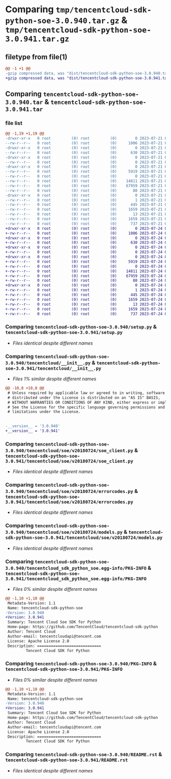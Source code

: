 # Comparing `tmp/tencentcloud-sdk-python-soe-3.0.940.tar.gz` & `tmp/tencentcloud-sdk-python-soe-3.0.941.tar.gz`

## filetype from file(1)

```diff
@@ -1 +1 @@
-gzip compressed data, was "dist/tencentcloud-sdk-python-soe-3.0.940.tar", last modified: Fri Jul 21 00:48:43 2023, max compression
+gzip compressed data, was "dist/tencentcloud-sdk-python-soe-3.0.941.tar", last modified: Mon Jul 24 00:42:56 2023, max compression
```

## Comparing `tencentcloud-sdk-python-soe-3.0.940.tar` & `tencentcloud-sdk-python-soe-3.0.941.tar`

### file list

```diff
@@ -1,19 +1,19 @@
-drwxr-xr-x   0 root         (0) root         (0)        0 2023-07-21 00:48:43.000000 tencentcloud-sdk-python-soe-3.0.940/
--rw-r--r--   0 root         (0) root         (0)     1006 2023-07-21 00:48:43.000000 tencentcloud-sdk-python-soe-3.0.940/setup.py
-drwxr-xr-x   0 root         (0) root         (0)        0 2023-07-21 00:48:43.000000 tencentcloud-sdk-python-soe-3.0.940/tencentcloud/
--rw-r--r--   0 root         (0) root         (0)      630 2023-07-21 00:48:43.000000 tencentcloud-sdk-python-soe-3.0.940/tencentcloud/__init__.py
-drwxr-xr-x   0 root         (0) root         (0)        0 2023-07-21 00:48:43.000000 tencentcloud-sdk-python-soe-3.0.940/tencentcloud/soe/
--rw-r--r--   0 root         (0) root         (0)        0 2023-07-21 00:48:43.000000 tencentcloud-sdk-python-soe-3.0.940/tencentcloud/soe/__init__.py
-drwxr-xr-x   0 root         (0) root         (0)        0 2023-07-21 00:48:43.000000 tencentcloud-sdk-python-soe-3.0.940/tencentcloud/soe/v20180724/
--rw-r--r--   0 root         (0) root         (0)     5919 2023-07-21 00:48:43.000000 tencentcloud-sdk-python-soe-3.0.940/tencentcloud/soe/v20180724/soe_client.py
--rw-r--r--   0 root         (0) root         (0)        0 2023-07-21 00:48:43.000000 tencentcloud-sdk-python-soe-3.0.940/tencentcloud/soe/v20180724/__init__.py
--rw-r--r--   0 root         (0) root         (0)    14811 2023-07-21 00:48:43.000000 tencentcloud-sdk-python-soe-3.0.940/tencentcloud/soe/v20180724/errorcodes.py
--rw-r--r--   0 root         (0) root         (0)    67959 2023-07-21 00:48:43.000000 tencentcloud-sdk-python-soe-3.0.940/tencentcloud/soe/v20180724/models.py
--rw-r--r--   0 root         (0) root         (0)       88 2023-07-21 00:48:43.000000 tencentcloud-sdk-python-soe-3.0.940/setup.cfg
-drwxr-xr-x   0 root         (0) root         (0)        0 2023-07-21 00:48:43.000000 tencentcloud-sdk-python-soe-3.0.940/tencentcloud_sdk_python_soe.egg-info/
--rw-r--r--   0 root         (0) root         (0)        1 2023-07-21 00:48:43.000000 tencentcloud-sdk-python-soe-3.0.940/tencentcloud_sdk_python_soe.egg-info/dependency_links.txt
--rw-r--r--   0 root         (0) root         (0)      445 2023-07-21 00:48:43.000000 tencentcloud-sdk-python-soe-3.0.940/tencentcloud_sdk_python_soe.egg-info/SOURCES.txt
--rw-r--r--   0 root         (0) root         (0)     1659 2023-07-21 00:48:43.000000 tencentcloud-sdk-python-soe-3.0.940/tencentcloud_sdk_python_soe.egg-info/PKG-INFO
--rw-r--r--   0 root         (0) root         (0)       13 2023-07-21 00:48:43.000000 tencentcloud-sdk-python-soe-3.0.940/tencentcloud_sdk_python_soe.egg-info/top_level.txt
--rw-r--r--   0 root         (0) root         (0)     1659 2023-07-21 00:48:43.000000 tencentcloud-sdk-python-soe-3.0.940/PKG-INFO
--rw-r--r--   0 root         (0) root         (0)      737 2023-07-21 00:48:43.000000 tencentcloud-sdk-python-soe-3.0.940/README.rst
+drwxr-xr-x   0 root         (0) root         (0)        0 2023-07-24 00:42:56.000000 tencentcloud-sdk-python-soe-3.0.941/
+-rw-r--r--   0 root         (0) root         (0)     1006 2023-07-24 00:42:56.000000 tencentcloud-sdk-python-soe-3.0.941/setup.py
+drwxr-xr-x   0 root         (0) root         (0)        0 2023-07-24 00:42:56.000000 tencentcloud-sdk-python-soe-3.0.941/tencentcloud/
+-rw-r--r--   0 root         (0) root         (0)      630 2023-07-24 00:42:56.000000 tencentcloud-sdk-python-soe-3.0.941/tencentcloud/__init__.py
+drwxr-xr-x   0 root         (0) root         (0)        0 2023-07-24 00:42:56.000000 tencentcloud-sdk-python-soe-3.0.941/tencentcloud/soe/
+-rw-r--r--   0 root         (0) root         (0)        0 2023-07-24 00:42:56.000000 tencentcloud-sdk-python-soe-3.0.941/tencentcloud/soe/__init__.py
+drwxr-xr-x   0 root         (0) root         (0)        0 2023-07-24 00:42:56.000000 tencentcloud-sdk-python-soe-3.0.941/tencentcloud/soe/v20180724/
+-rw-r--r--   0 root         (0) root         (0)     5919 2023-07-24 00:42:56.000000 tencentcloud-sdk-python-soe-3.0.941/tencentcloud/soe/v20180724/soe_client.py
+-rw-r--r--   0 root         (0) root         (0)        0 2023-07-24 00:42:56.000000 tencentcloud-sdk-python-soe-3.0.941/tencentcloud/soe/v20180724/__init__.py
+-rw-r--r--   0 root         (0) root         (0)    14811 2023-07-24 00:42:56.000000 tencentcloud-sdk-python-soe-3.0.941/tencentcloud/soe/v20180724/errorcodes.py
+-rw-r--r--   0 root         (0) root         (0)    67959 2023-07-24 00:42:56.000000 tencentcloud-sdk-python-soe-3.0.941/tencentcloud/soe/v20180724/models.py
+-rw-r--r--   0 root         (0) root         (0)       88 2023-07-24 00:42:56.000000 tencentcloud-sdk-python-soe-3.0.941/setup.cfg
+drwxr-xr-x   0 root         (0) root         (0)        0 2023-07-24 00:42:56.000000 tencentcloud-sdk-python-soe-3.0.941/tencentcloud_sdk_python_soe.egg-info/
+-rw-r--r--   0 root         (0) root         (0)        1 2023-07-24 00:42:56.000000 tencentcloud-sdk-python-soe-3.0.941/tencentcloud_sdk_python_soe.egg-info/dependency_links.txt
+-rw-r--r--   0 root         (0) root         (0)      445 2023-07-24 00:42:56.000000 tencentcloud-sdk-python-soe-3.0.941/tencentcloud_sdk_python_soe.egg-info/SOURCES.txt
+-rw-r--r--   0 root         (0) root         (0)     1659 2023-07-24 00:42:56.000000 tencentcloud-sdk-python-soe-3.0.941/tencentcloud_sdk_python_soe.egg-info/PKG-INFO
+-rw-r--r--   0 root         (0) root         (0)       13 2023-07-24 00:42:56.000000 tencentcloud-sdk-python-soe-3.0.941/tencentcloud_sdk_python_soe.egg-info/top_level.txt
+-rw-r--r--   0 root         (0) root         (0)     1659 2023-07-24 00:42:56.000000 tencentcloud-sdk-python-soe-3.0.941/PKG-INFO
+-rw-r--r--   0 root         (0) root         (0)      737 2023-07-24 00:42:56.000000 tencentcloud-sdk-python-soe-3.0.941/README.rst
```

### Comparing `tencentcloud-sdk-python-soe-3.0.940/setup.py` & `tencentcloud-sdk-python-soe-3.0.941/setup.py`

 * *Files identical despite different names*

### Comparing `tencentcloud-sdk-python-soe-3.0.940/tencentcloud/__init__.py` & `tencentcloud-sdk-python-soe-3.0.941/tencentcloud/__init__.py`

 * *Files 1% similar despite different names*

```diff
@@ -10,8 +10,8 @@
 # Unless required by applicable law or agreed to in writing, software
 # distributed under the License is distributed on an "AS IS" BASIS,
 # WITHOUT WARRANTIES OR CONDITIONS OF ANY KIND, either express or implied.
 # See the License for the specific language governing permissions and
 # limitations under the License.
 
 
-__version__ = '3.0.940'
+__version__ = '3.0.941'
```

### Comparing `tencentcloud-sdk-python-soe-3.0.940/tencentcloud/soe/v20180724/soe_client.py` & `tencentcloud-sdk-python-soe-3.0.941/tencentcloud/soe/v20180724/soe_client.py`

 * *Files identical despite different names*

### Comparing `tencentcloud-sdk-python-soe-3.0.940/tencentcloud/soe/v20180724/errorcodes.py` & `tencentcloud-sdk-python-soe-3.0.941/tencentcloud/soe/v20180724/errorcodes.py`

 * *Files identical despite different names*

### Comparing `tencentcloud-sdk-python-soe-3.0.940/tencentcloud/soe/v20180724/models.py` & `tencentcloud-sdk-python-soe-3.0.941/tencentcloud/soe/v20180724/models.py`

 * *Files identical despite different names*

### Comparing `tencentcloud-sdk-python-soe-3.0.940/tencentcloud_sdk_python_soe.egg-info/PKG-INFO` & `tencentcloud-sdk-python-soe-3.0.941/tencentcloud_sdk_python_soe.egg-info/PKG-INFO`

 * *Files 0% similar despite different names*

```diff
@@ -1,10 +1,10 @@
 Metadata-Version: 1.1
 Name: tencentcloud-sdk-python-soe
-Version: 3.0.940
+Version: 3.0.941
 Summary: Tencent Cloud Soe SDK for Python
 Home-page: https://github.com/TencentCloud/tencentcloud-sdk-python
 Author: Tencent Cloud
 Author-email: tencentcloudapi@tencent.com
 License: Apache License 2.0
 Description: ============================
         Tencent Cloud SDK for Python
```

### Comparing `tencentcloud-sdk-python-soe-3.0.940/PKG-INFO` & `tencentcloud-sdk-python-soe-3.0.941/PKG-INFO`

 * *Files 0% similar despite different names*

```diff
@@ -1,10 +1,10 @@
 Metadata-Version: 1.1
 Name: tencentcloud-sdk-python-soe
-Version: 3.0.940
+Version: 3.0.941
 Summary: Tencent Cloud Soe SDK for Python
 Home-page: https://github.com/TencentCloud/tencentcloud-sdk-python
 Author: Tencent Cloud
 Author-email: tencentcloudapi@tencent.com
 License: Apache License 2.0
 Description: ============================
         Tencent Cloud SDK for Python
```

### Comparing `tencentcloud-sdk-python-soe-3.0.940/README.rst` & `tencentcloud-sdk-python-soe-3.0.941/README.rst`

 * *Files identical despite different names*

